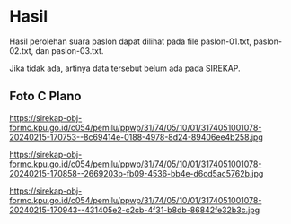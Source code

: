 # Hasil

Hasil perolehan suara paslon dapat dilihat pada file paslon-01.txt, paslon-02.txt, dan paslon-03.txt.

Jika tidak ada, artinya data tersebut belum ada pada SIREKAP.

## Foto C Plano

https://sirekap-obj-formc.kpu.go.id/c054/pemilu/ppwp/31/74/05/10/01/3174051001078-20240215-170753--8c69414e-0188-4978-8d24-89406ee4b258.jpg

https://sirekap-obj-formc.kpu.go.id/c054/pemilu/ppwp/31/74/05/10/01/3174051001078-20240215-170858--2669203b-fb09-4536-bb4e-d6cd5ac5762b.jpg

https://sirekap-obj-formc.kpu.go.id/c054/pemilu/ppwp/31/74/05/10/01/3174051001078-20240215-170943--431405e2-c2cb-4f31-b8db-86842fe32b3c.jpg
